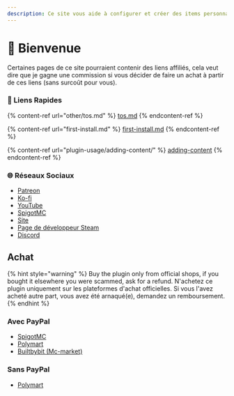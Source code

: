 ```yaml
---
description: Ce site vous aide à configurer et créer des items personnalisés pour mon plugin
---
```


# 👋 Bienvenue

Certaines pages de ce site pourraient contenir des liens affiliés, cela veut dire que je gagne une commission si vous décider de faire un achat à partir de ces liens (sans surcoût pour vous).

### 💠 Liens Rapides

{% content-ref url="other/tos.md" %}
[tos.md](other/tos.md)
{% endcontent-ref %}

{% content-ref url="first-install.md" %}
[first-install.md](first-install.md)
{% endcontent-ref %}

{% content-ref url="plugin-usage/adding-content/" %}
[adding-content](plugin-usage/adding-content/)
{% endcontent-ref %}

### 🌐 Réseaux Sociaux

* [Patreon](http://patreon.com/lonedev)
* [Ko-fi](http://a.devs.beer/kofi)
* [YouTube](http://youtube.com/lonedev)
* [SpigotMC](https://www.spigotmc.org/members/lonedev.88296/#resources)
* [Site](https://www.matteodev.it/)
* [Page de développeur Steam](https://store.steampowered.com/developer/LoneDev/)
* [Discord](https://discord.gg/4dfnpUK)

## Achat

{% hint style="warning" %}
Buy the plugin only from official shops, if you bought it elsewhere you were scammed, ask for a refund.
N'achetez ce plugin uniquement sur les plateformes d'achat officielles. Si vous l'avez acheté autre part, vous avez été arnaqué(e), demandez un remboursement.
{% endhint %}

### Avec PayPal

* [SpigotMC](https://www.spigotmc.org/resources/%E2%9C%A8itemsadder%E2%AD%90emotes-mobs-items-armors-hud-gui-emojis-blocks-wings-hats-liquids.73355/)
* [Polymart](https://polymart.org/resource/itemsadder-custom-items-etc.1851)
* [Builtbybit (Mc-market)](https://builtbybit.com/resources/itemsadder-emotes-mobs-items-armors-hud-gui-emojis-blocks-wings-hats-liquids.10839/)

### Sans PayPal

* [Polymart](https://polymart.org/resource/itemsadder-custom-items-etc.1851)
